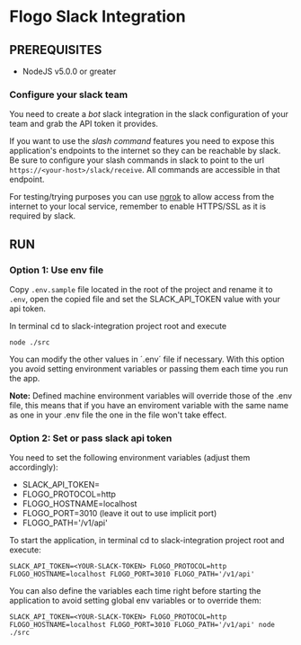 #  Flogo Slack Integration

##  PREREQUISITES
* NodeJS v5.0.0 or greater

### Configure your slack team

You need to create a *bot* slack integration in the slack configuration of your team and grab the API token it provides.

If you want to use the *slash command* features you need to expose this 
application's endpoints to the internet so they can be reachable by slack. Be sure to configure
your slash commands in slack to point to the url `https://<your-host>/slack/receive`.
All commands are accessible in that endpoint.
 
For testing/trying purposes you can use [ngrok](http://ngrok.com) to allow access
from the internet to your local service, remember to enable HTTPS/SSL as it is required by slack.

## RUN

### Option 1: Use env file

Copy `.env.sample` file located in the root of the project and rename it to `.env`,
open the copied file and set the SLACK_API_TOKEN value with your api token.

In terminal cd to slack-integration project root and execute
```
node ./src
```

You can modify the other values in ´.env´ file if necessary. With this option
you avoid setting environment variables or passing them each time you run the app.

**Note:** Defined machine environment variables will override those of the .env file, this means
that if you have an enviroment variable with the same name as one in your .env file the one in the
file won't take effect.

### Option 2: Set or pass slack api token

You need to set the following environment variables (adjust them accordingly):
- SLACK_API_TOKEN=<YOUR-SLACK-TOKEN>
- FLOGO_PROTOCOL=http
- FLOGO_HOSTNAME=localhost
- FLOGO_PORT=3010 (leave it out to use implicit port)
- FLOGO_PATH='/v1/api'

To start the application, in terminal cd to slack-integration project root and execute:

```
SLACK_API_TOKEN=<YOUR-SLACK-TOKEN> FLOGO_PROTOCOL=http FLOGO_HOSTNAME=localhost FLOGO_PORT=3010 FLOGO_PATH='/v1/api'
```


You can also define the variables each time right before starting the application to avoid setting global env variables or to override them:
```
SLACK_API_TOKEN=<YOUR-SLACK-TOKEN> FLOGO_PROTOCOL=http FLOGO_HOSTNAME=localhost FLOGO_PORT=3010 FLOGO_PATH='/v1/api' node ./src
```